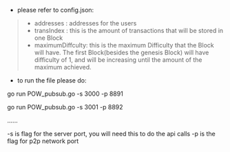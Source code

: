 * please refer to config.json: 

>* addresses : addresses for the users
>* transIndex : this is the amount of transactions that will be stored in one Block
>* maximumDiffculty: this is the maximum Difficulty that the Block will have. The first Block(besides the genesis Block)
will have difficulty of 1, and will be increasing until the amount of the maximum achieved.

* to run the file please do:

go run POW_pubsub.go -s 3000 -p 8891

go run POW_pubsub.go -s 3001 -p 8892

......

-s is flag for the server port, you will need this to do the api calls
-p is the flag for p2p network port
